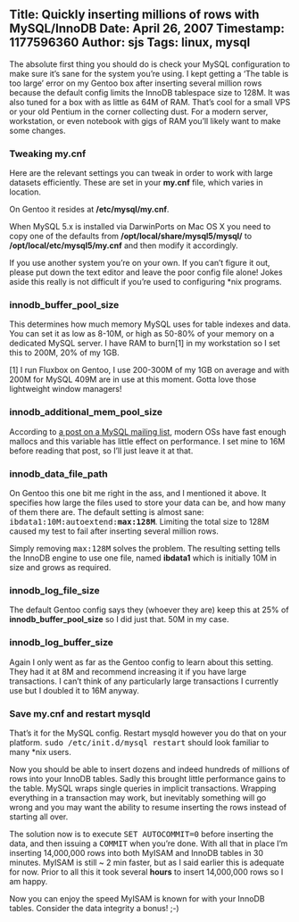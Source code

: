 Title: Quickly inserting millions of rows with MySQL/InnoDB
Date: April 26, 2007
Timestamp: 1177596360
Author: sjs
Tags: linux, mysql
----

The absolute first thing you should do is check your MySQL configuration to make sure it’s sane for the system you’re using. I kept getting a ‘The table is too large’ error on my Gentoo box after inserting several million rows because the default config limits the InnoDB tablespace size to 128M. It was also tuned for a box with as little as 64M of RAM. That’s cool for a small VPS or your old Pentium in the corner collecting dust. For a modern server, workstation, or even notebook with gigs of RAM you’ll likely want to make some changes.

### Tweaking my.cnf ###

Here are the relevant settings you can tweak in order to work with large datasets efficiently. These are set in your <strong>my.cnf</strong> file, which varies in location.

On Gentoo it resides at <strong>/etc/mysql/my.cnf</strong>.

When MySQL 5.x is installed via DarwinPorts on Mac OS X you need to copy one of the defaults from <strong>/opt/local/share/mysql5/mysql/</strong> to <strong>/opt/local/etc/mysql5/my.cnf</strong> and then modify it accordingly.

If you use another system you’re on your own. If you can’t figure it out, please put down the text editor and leave the poor config file alone! Jokes aside this really is not difficult if you’re used to configuring *nix programs.

### innodb_buffer_pool_size ###

This determines how much memory MySQL uses for table indexes and data. You can set it as low as 8-10M, or high as 50-80% of your memory on a dedicated MySQL server. I have RAM to burn[1] in my workstation so I set this to 200M, 20% of my 1GB.

[1] I run Fluxbox on Gentoo, I use 200-300M of my 1GB on average and with 200M for MySQL 409M are in use at this moment. Gotta love those lightweight window managers!

### innodb_additional_mem_pool_size ###

According to [a post on a MySQL mailing list](http://lists.mysql.com/mysql/129247), modern OSs have fast enough mallocs and this variable has little effect on performance. I set mine to 16M before reading that post, so I’ll just leave it at that.

### innodb_data_file_path ###

On Gentoo this one bit me right in the ass, and I mentioned it above. It specifies how large the files used to store your data can be, and how many of them there are. The default setting is almost sane: <tt>ibdata1:10M:autoextend:<b>max:128M</b></tt>. Limiting the total size to 128M caused my test to fail after inserting several million rows.

Simply removing <tt>max:128M</tt> solves the problem. The resulting setting tells the InnoDB engine to use one file, named <b>ibdata1</b> which is initially 10M in size and grows as required.

### innodb_log_file_size ###

The default Gentoo config says they (whoever they are) keep this at 25% of <b>innodb_buffer_pool_size</b> so I did just that. 50M in my case.

### innodb_log_buffer_size ###

Again I only went as far as the Gentoo config to learn about this setting. They had it at 8M and recommend increasing it if you have large transactions. I can’t think of any particularly large transactions I currently use but I doubled it to 16M anyway.

### Save my.cnf and restart mysqld ###

That’s it for the MySQL config. Restart mysqld however you do that on your platform. <tt>sudo /etc/init.d/mysql restart</tt> should look familiar to many *nix users.

Now you should be able to insert dozens and indeed hundreds of millions of rows into your InnoDB tables. Sadly this brought little performance gains to the table. MySQL wraps single queries in implicit transactions. Wrapping everything in a transaction may work, but inevitably something will go wrong and you may want the ability to resume inserting the rows instead of starting all over.

The solution now is to execute <tt>SET AUTOCOMMIT=0</tt> before inserting the data, and then issuing a <tt>COMMIT</tt> when you’re done. With all that in place I’m inserting 14,000,000 rows into both MyISAM and InnoDB tables in 30 minutes. MyISAM is still ~ 2 min faster, but as I said earlier this is adequate for now. Prior to all this it took several <b>hours</b> to insert 14,000,000 rows so I am happy.

Now you can enjoy the speed MyISAM is known for with your InnoDB tables. Consider the data integrity a bonus! ;-)
